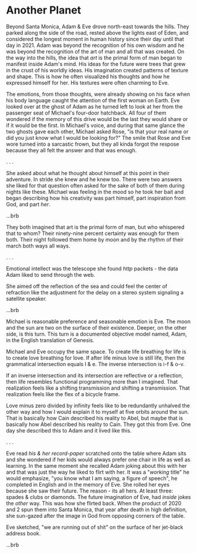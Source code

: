 # Another Planet

Beyond Santa Monica, Adam & Eve drove north-east towards the hills. They parked along the side of the road, rested above the lights east of Eden, and considered the longest moment in human history since their day until that day in 2021. Adam was beyond the recognition of his own wisdom and he was beyond the recognition of the art of man and all that was created. On the way into the hills, the idea that _art_ is the primal form of man began to manifest inside Adam's mind. His ideas for the future were trees that grew in the crust of his worldly ideas. His imagination created patterns of texture and shape. This is how he often visualized his thoughts and how he expressed himself for her. His textures were often charming to Eve.

The emotions, from those thoughts, were already showing on his face when his body language caught the attention of the first woman on Earth. Eve looked over at the ghost of Adam as he turned left to look at her from the passenger seat of Michael's four-door hatchback. All four of them wondered if the memory of this drive would be the last they would share or if it would be the first. In Michael's voice, and during that same glance the two ghosts gave each other, Michael asked Rose, "is that your real name or did you just know what I would be looking for?" The smile that Rose and Eve wore turned into a sarcastic frown, but they all kinda forgot the respose because they all felt the answer and that was enough.  

. . .

She asked about what he thought about himself at this point in their adventure. In stride she knew and he knew too. There were two answers she liked for that question often asked for the sake of both of them during nights like these. Michael was feeling in the mood so he took her bait and began describing how his creativity was part himself, part inspiration from God, and part _her_.

...brb


They both imagined that art is the primal form of man, but who whispered that to whom? Their ninety-nine percent certainty was enough for them both. Their night followed them home by moon and by the rhythm of their march both ways all ways.


. . .


Emotional intellect was the telescope she found _http_ packets - the data Adam liked to send through the web.

She aimed off the reflection of the sea and could feel the center of refraction like the adjustment for the delay on a stereo system signaling a satellite speaker.

...brb

Michael is reasonable preference and seasonable emotion is Eve. The moon and the sun are two on the surface of their existence. Deeper, on the other side, is this turn. This turn is a documented objective model named, Adam, in the English translation of Genesis.

Michael and Eve occupy the same space. To create life breathing for life is to create love breathing for love. If after life minus love is still life, then the grammatical intersection equals l & e. The inverse intersection is i-f & o-v.

If an inverse intersection and its intersection are reflective or a reflection, then life resembles functional programming more than I imagined. That realization feels like a shifting transmission and shifting a transmission. That realization feels like the flex of a bicycle frame.

Love minus zero divided by infinity feels like to be redundantly unhalved the other way and how I would explain it to myself at five orbits around the sun. That is basically how Cain described his reality to Abel, but maybe that is basically how Abel described his reality to Cain. They got this from Eve. One day she described this to Adam and it lived like this.

. . .

Eve read _his & her record-paper_ scratched onto the table where Adam sits and she wondered if her kids would always prefer one chair in life as well as learning. In the same moment she recalled Adam joking about this with her and that was just the way he liked to flirt with her. It was a "_working_ title" he would emphasize, "you know what I am saying, a figure of speech", he completed in English and in the memory of Eve. She rolled her eyes because she saw their future. The reason - its all hers. At least three: spades & clubs or diamonds. The future imagination of Eve, had _inside_ jokes the _other_ way. This was how she flirted back. When the product of 2020 and 2 spun them into Santa Monica, that year after death in high definition, she sun-gazed after the image in God from opposing corners of the table.

Eve sketched, "we are running out of shit" on the surface of her jet-black address book.

...brb

